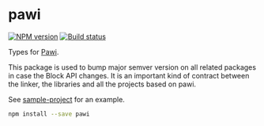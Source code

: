 # pawi

[![NPM version][npm-image]][npm-url]
[![Build status][travis-image]][travis-url]

[npm-image]: https://img.shields.io/npm/v/pawi.svg?style=flat
[npm-url]: https://npmjs.org/package/pawi
[travis-image]: https://img.shields.io/travis/pawijs/pawi.svg?style=flat
[travis-url]: https://travis-ci.com/pawijs/pawi

Types for [Pawi](http://pawijs.org).

This package is used to bump major semver version on all related packages in
case the Block API changes. It is an important kind of contract between the
linker, the libraries and all the projects based on pawi.

See [sample-project](https://github.com/pawijs/sample-project) for an example.

```sh
npm install --save pawi
```
